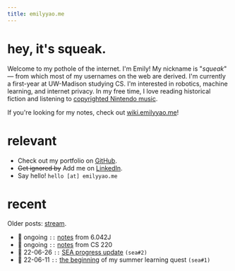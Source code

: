 ```yaml
---
title: emilyyao.me
---
```


# hey, it's squeak.
Welcome to my pothole of the internet. I'm Emily! My nickname is "*squeak*" — from which most of my usernames on the web are derived. I'm currently a first-year at UW-Madison studying CS. I'm interested in robotics, machine learning, and internet privacy. In my free time, I love reading historical fiction and listening to [copyrighted Nintendo music](https://youtu.be/HL9_xm5HwrE).

If you're looking for my notes, check out [wiki.emilyyao.me](https://wiki.emilyyao.me/)!

# relevant
- Check out my portfolio on [GitHub](https://github.com/heyitssqueak).
- ~~Get ignored by~~ Add me on [LinkedIn](https://www.linkedin.com/in/emilyyao04/).
- Say hello! `hello [at] emilyyao.me`

# recent
Older posts: [stream](/stream.md).
- 🌿 ongoing `::` [notes](/notes/6-042j.md) from 6.042J
- 🌿 ongoing `::` [notes](/notes/cs220.md) from CS 220
- 🥭 22-06-26 `::` [SEA progress update](/2022-sea2.md) `(sea#2)`
- 🥭 22-06-11 `::` [the beginning](/2022-sea1.md) of my summer learning quest `(sea#1)`

<!-- Here are some notable links for you to guide your way:
- [Anything and everything](/stream) I write about, seperated into [academics](/academics), [worldbuilding](https://dream.emilyyao.me), and [blog posts](/writing)

- The [Portfolio](/portfolio) and the [Anti-Portfolio](/anti-portfolio) -->

<!-- - My ongoing [[projects]]! -->

<!-- I enjoy meeting as many people as I can! If you want to recommend me a book or ask about my website, send me a chat through [Element](https://element.io) at `@squeakers:matrix.org`. -->

<!-- # recent  
For more information on the emojis (🌰, 🌿, 🥭), check [this](/stream) out.
- 🌿 22-05-06 `::` [a few ramblings](/writing/slaughterhouse-five) about Kurt Vonnegut's *Slaughterhouse-Five* -->


<!-- # WIP
- set up worldbuilding @ dream.emilyyao.me
- set up academic stuff @ wiki.emilyyao.me
    - alter cactus theme to have graph
    - test with lin alg notes
- write a blog post about something ie make the website presentable with Content -->